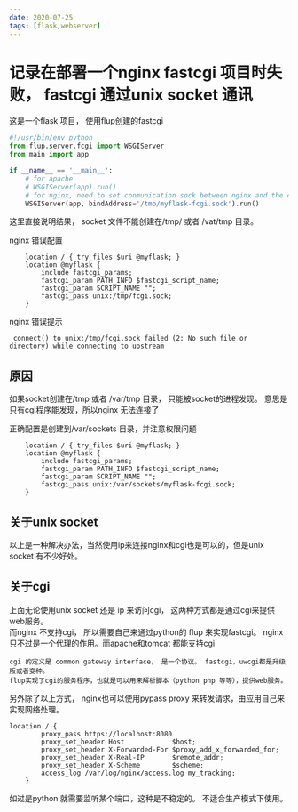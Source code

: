 ```yaml
---
date: 2020-07-25
tags: [flask,webserver]
---
```


# 记录在部署一个nginx fastcgi 项目时失败， fastcgi 通过unix socket 通讯

这是一个flask 项目， 使用flup创建的fastcgi

```python
#!/usr/bin/env python
from flup.server.fcgi import WSGIServer
from main import app

if __name__ == '__main__':
    # for apache
    # WSGIServer(app).run()
    # for nginx, need to set conmunication sock between nginx and the cgiserver
    WSGIServer(app, bindAddress='/tmp/myflask-fcgi.sock').run()
```

这里直接说明结果， socket 文件不能创建在/tmp/ 或者 /vat/tmp 目录。

nginx 错误配置
```
    location / { try_files $uri @myflask; }
    location @myflask {
        include fastcgi_params;
        fastcgi_param PATH_INFO $fastcgi_script_name;
        fastcgi_param SCRIPT_NAME "";
        fastcgi_pass unix:/tmp/fcgi.sock;
    }
```	

nginx 错误提示
```
 connect() to unix:/tmp/fcgi.sock failed (2: No such file or directory) while connecting to upstream
```



## 原因

如果socket创建在/tmp 或者 /var/tmp 目录， 只能被socket的进程发现。 意思是只有cgi程序能发现，所以nginx 无法连接了

正确配置是创建到/var/sockets 目录，并注意权限问题
```
    location / { try_files $uri @myflask; }
    location @myflask {
        include fastcgi_params;
        fastcgi_param PATH_INFO $fastcgi_script_name;
        fastcgi_param SCRIPT_NAME "";
        fastcgi_pass unix:/var/sockets/myflask-fcgi.sock;
    }
```	

## 关于unix socket

以上是一种解决办法，当然使用ip来连接nginx和cgi也是可以的，但是unix socket 有不少好处。 

## 关于cgi

上面无论使用unix socket 还是 ip 来访问cgi， 这两种方式都是通过cgi来提供web服务。  
而nginx 不支持cgi， 所以需要自己来通过python的 flup 来实现fastcgi。 nginx 只不过是一个代理的作用。而apache和tomcat 都能支持cgi

```
cgi 的定义是 common gateway interface， 是一个协议。 fastcgi，uwcgi都是升级版或者变种。  
flup实现了cgi的服务程序，也就是可以用来解析脚本（python php 等等），提供web服务。
```


另外除了以上方式， nginx也可以使用pypass proxy 来转发请求，由应用自己来实现网络处理。 

```
location / {
        proxy_pass https://localhost:8080
        proxy_set_header Host            $host;
        proxy_set_header X-Forwarded-For $proxy_add_x_forwarded_for;
        proxy_set_header X-Real-IP       $remote_addr;
        proxy_set_header X-Scheme        $scheme;
        access_log /var/log/nginx/access.log my_tracking;
    }

```

如过是python 就需要监听某个端口，这种是不稳定的。 不适合生产模式下使用。 
